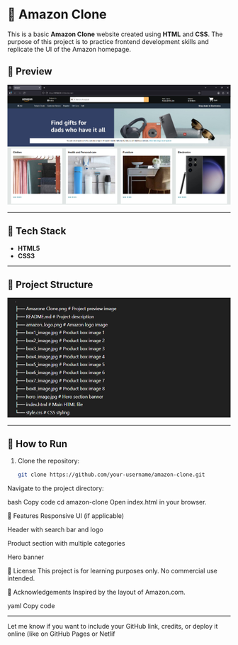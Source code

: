 # 🛒 Amazon Clone

This is a basic **Amazon Clone** website created using **HTML** and **CSS**. The purpose of this project is to practice frontend development skills and replicate the UI of the Amazon homepage.

## 📸 Preview

![Amazon.jpg](https://raw.githubusercontent.com/aaksh33/amazon-clone/main/AmazonClone.png)

---

## 🧰 Tech Stack

- **HTML5**
- **CSS3**

---

## 📁 Project Structure

![folderStructure](https://github.com/aaksh33/amazon-clone/raw/main/folderstructure.png)

---

## 🚀 How to Run

1. Clone the repository:

   ```bash
   git clone https://github.com/your-username/amazon-clone.git
Navigate to the project directory:

bash
Copy code
cd amazon-clone
Open index.html in your browser.

📌 Features
Responsive UI (if applicable)

Header with search bar and logo

Product section with multiple categories

Hero banner

📄 License
This project is for learning purposes only. No commercial use intended.

🙌 Acknowledgements
Inspired by the layout of Amazon.com.

yaml
Copy code

---

Let me know if you want to include your GitHub link, credits, or deploy it online (like on GitHub Pages or Netlif









